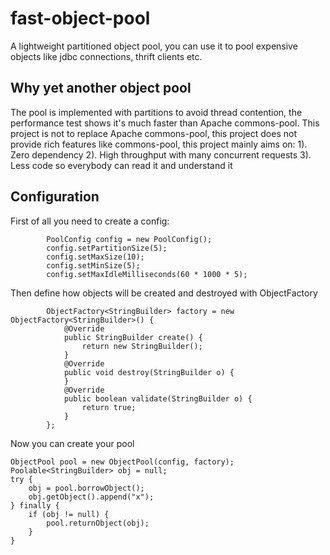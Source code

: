 fast-object-pool
================

A lightweight partitioned object pool, you can use it to pool expensive objects like jdbc connections, thrift clients etc.

Why yet another object pool
--------------

The pool is implemented with partitions to avoid thread contention, the performance test shows it's much faster than Apache commons-pool. This project is not to replace Apache commons-pool, this project does not provide rich features like commons-pool, this project mainly aims on:
1). Zero dependency
2). High throughput with many concurrent requests
3). Less code so everybody can read it and understand it


Configuration
-------------
First of all you need to create a config:
```
        PoolConfig config = new PoolConfig();
        config.setPartitionSize(5);
        config.setMaxSize(10);
        config.setMinSize(5);
        config.setMaxIdleMilliseconds(60 * 1000 * 5);

```

Then define how objects will be created and destroyed with ObjectFactory
```
        ObjectFactory<StringBuilder> factory = new ObjectFactory<StringBuilder>() {
            @Override
            public StringBuilder create() {
                return new StringBuilder();
            }
            @Override
            public void destroy(StringBuilder o) {
            }
            @Override
            public boolean validate(StringBuilder o) {
                return true;
            }
        };

```

Now you can create your pool
```
ObjectPool pool = new ObjectPool(config, factory);
Poolable<StringBuilder> obj = null;
try {
    obj = pool.borrowObject();
    obj.getObject().append("x");
} finally {
    if (obj != null) {
        pool.returnObject(obj);
    }
}

```
